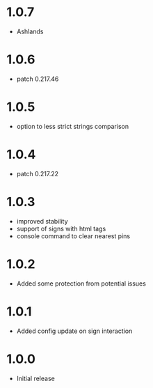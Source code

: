 # 1.0.7
* Ashlands

# 1.0.6
* patch 0.217.46

# 1.0.5
* option to less strict strings comparison

# 1.0.4
* patch 0.217.22

# 1.0.3
* improved stability
* support of signs with html tags
* console command to clear nearest pins

# 1.0.2
* Added some protection from potential issues

# 1.0.1
* Added config update on sign interaction

# 1.0.0
* Initial release